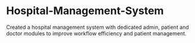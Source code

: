 # Hospital-Management-System
Created a hospital management system with dedicated admin, patient and doctor modules to improve workflow efficiency and patient management.
